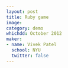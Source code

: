 ```yaml
---
layout: post
title: Ruby game
image:
category: demo 
whichdd: October 2012
maker:
- name: Vivek Patel
  school: NYU
  twitter: false
---
```


